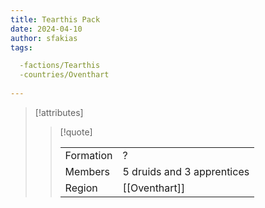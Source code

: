 ```yaml
---
title: Tearthis Pack
date: 2024-04-10
author: sfakias
tags:

  -factions/Tearthis
  -countries/Oventhart
 
---
```

> [!attributes]
> 
> > [!quote]
> >
> > | | |
> > | --- | --- |
> > | Formation | ? |
> > | Members | 5 druids and 3 apprentices |
> > | Region | [[Oventhart]] |

